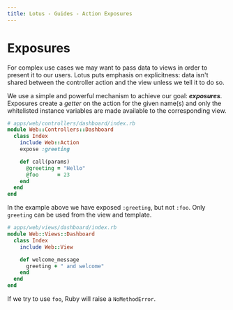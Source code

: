 ```yaml
---
title: Lotus - Guides - Action Exposures
---
```


# Exposures

For complex use cases we may want to pass data to views in order to present it to our users.
Lotus puts emphasis on explicitness: data isn't shared between the controller action and the view unless we tell it to do so.

We use a simple and powerful mechanism to achieve our goal: _**exposures**_.
Exposures create a _getter_ on the action for the given name(s) and only the whitelisted instance variables are made available to the corresponding view.

```ruby
# apps/web/controllers/dashboard/index.rb
module Web::Controllers::Dashboard
  class Index
    include Web::Action
    expose :greeting

    def call(params)
      @greeting = "Hello"
      @foo      = 23
    end
  end
end
```

In the example above we have exposed `:greeting`, but not `:foo`.
Only `greeting` can be used from the view and template.

```ruby
# apps/web/views/dashboard/index.rb
module Web::Views::Dashboard
  class Index
    include Web::View

    def welcome_message
      greeting + " and welcome"
    end
  end
end
```

If we try to use `foo`, Ruby will raise a `NoMethodError`.
